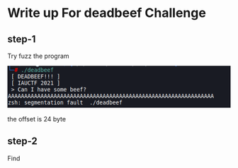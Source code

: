 # Write up For deadbeef Challenge

## step-1
Try fuzz the program

![Test Image 1](deadbeef-1.png)

the offset is 24 byte

## step-2
Find

